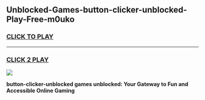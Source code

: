 
## Unblocked-Games-button-clicker-unblocked-Play-Free-m0uko
<h3>
<a href="https://premium76.site?title=button-clicker-unblocked&ref=12A">CLICK TO PLAY</a></h3>
<hr>

<h3>
<a href="https://premium76.site?title=button-clicker-unblocked&ref=12A">CLICK 2 PLAY</a>
  
</h3>

<a href="https://premium76.site?title=button-clicker-unblocked&ref=12A"><img src="https://clearcache.store/games.png"></a>


**button-clicker-unblocked games unblocked: Your Gateway to Fun and Accessible Online Gaming**
